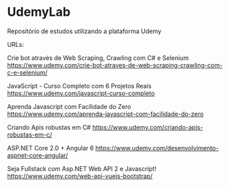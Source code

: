 # UdemyLab
Repositório de estudos utilizando a plataforma Udemy

URLs:

Crie bot através de Web Scraping, Crawling com C# e Selenium
https://www.udemy.com/crie-bot-atraves-de-web-scraping-crawling-com-c-e-selenium/

JavaScript - Curso Completo com 6 Projetos Reais
https://www.udemy.com/javascript-curso-completo

Aprenda Javascript com Facilidade do Zero
https://www.udemy.com/aprenda-javascript-com-facilidade-do-zero

Criando Apis robustas em C# 
https://www.udemy.com/criando-apis-robustas-em-c/

ASP.NET Core 2.0 + Angular 6
https://www.udemy.com/desenvolvimento-aspnet-core-angular/

Seja Fullstack com Asp.NET Web API 2 e Javascript!
https://www.udemy.com/web-api-vuejs-bootstrap/